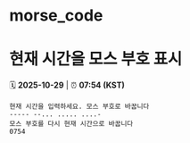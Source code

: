 # morse_code
# 현재 시간을 모스 부호 표시
<!-- MORSE_TIME_START -->
🗓️ **2025-10-29** | ⏰ **07:54 (KST)**

```
현재 시간을 입력하세요. 모스 부호로 바꿉니다
----- --... ..... ....-
모스 부호를 다시 현재 시간으로 바꿉니다
0754
```
<!-- MORSE_TIME_END -->
